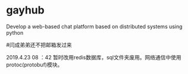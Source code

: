 # gayhub
Develop a web-based chat platform based on distributed systems using python


#闫成弟弟还不把邮箱发过来


2019.4.23 08 ：42 暂时改用redis数据库，sql文件夹废用。网络通信中使用protoc(protobuf)模块。
